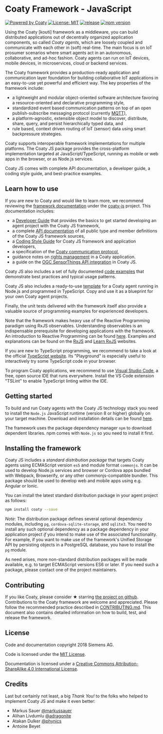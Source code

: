 # Coaty Framework - JavaScript

[![Powered by Coaty](https://img.shields.io/badge/Powered%20by-Coaty-FF8C00.svg)](https://coaty.io)
[![License: MIT](https://img.shields.io/badge/License-MIT-blue.svg)](https://opensource.org/licenses/MIT)
[![release](https://img.shields.io/badge/release-Conventional%20Commits-yellow.svg)](https://conventionalcommits.org/)
[![npm version](https://badge.fury.io/js/coaty.svg)](https://www.npmjs.com/package/coaty)

Using the Coaty [koʊti] framework as a middleware, you can build distributed
applications out of decentrally organized application components, so called
*Coaty agents*, which are loosely coupled and communicate with each other in
(soft) real-time. The main focus is on IoT prosumer scenarios where smart agents
act in an autonomous, collaborative, and ad-hoc fashion. Coaty agents can run on
IoT devices, mobile devices, in microservices, cloud or backend services.

The Coaty framework provides a production-ready application and communication layer
foundation for building collaborative IoT applications in an easy-to-use yet powerful and
efficient way. The key properties of the framework include:

* a lightweight and modular object-oriented software architecture favoring a
  resource-oriented and declarative programming style,
* standardized event based communication patterns on top of an open publish-subscribe
  messaging protocol (currently [MQTT](https://mqtt.org)),
* a platform-agnostic, extensible object model to discover, distribute, share,
  query, and persist hierarchically typed data, and
* rule based, context driven routing of IoT (sensor) data using smart backpressure
  strategies.

Coaty supports interoperable framework implementations for multiple platforms.
The Coaty JS package provides the cross-platform implementation targeted at
JavaScript/TypeScript, running as mobile or web apps in the browser, or as Node.js
services.

Coaty JS comes with complete API documentation, a developer guide, a coding
style guide, and best-practice examples.

## Learn how to use

If you are new to Coaty and would like to learn more, we
recommend reviewing the [framework documentation](https://coatyio.github.io/coaty-js/)
under the [coaty-js](https://github.com/coatyio/coaty-js) project.
This documentation includes:

* a [Developer Guide](https://coatyio.github.io/coaty-js/man/developer-guide/)
  that provides the basics to get started developing an agent project with the Coaty JS framework,
* a complete [API documentation](https://coatyio.github.io/coaty-js/tsdoc/index.html)
  of all public type and member definitions of the Coaty JS framework sources,
* a [Coding Style Guide](https://coatyio.github.io/coaty-js/man/coding-style-guide/)
  for Coaty JS framework and application developers,
* a specification of the [Coaty communication protocol](https://coatyio.github.io/coaty-js/man/communication-protocol/),
* guidance notes on [rights management](https://coatyio.github.io/coaty-js/man/rights-management/)
  in a Coaty application.
* a guide on the [OGC SensorThings API integration](https://coatyio.github.io/coaty-js/man/sensor-things-guide/) in Coaty JS.

Coaty JS also includes a set of fully documented [code
examples](https://github.com/coatyio/coaty-examples) that demonstrate best
practices and typical usage patterns.

Coaty JS also includes a ready-to-use
[template](https://github.com/coatyio/coaty-examples/tree/master/template/js)
for a Coaty agent running in Node.js and programmed in TypeScript. Copy and use
it as a blueprint for your own Coaty agent projects.

Finally, the unit tests delivered with the framework itself also provide a valuable
source of programming examples for experienced developers.

Note that the framework makes heavy use of the Reactive Programming paradigm
using RxJS observables. Understanding observables is an indispensable
prerequisite for developing applications with the framework. An introduction to
Reactive Programming can be found [here](http://reactivex.io/). Examples and
explanations can be found on the [RxJS](https://rxjs.dev/) and
[Learn RxJS](https://www.learnrxjs.io/) websites.

If you are new to TypeScript programming, we recommend to take a look at the official
[TypeScript website](http://www.typescriptlang.org/). Its "Playground" is especially useful
to interactively try some TypeScript code in your browser.

To program Coaty applications, we recommend to use [Visual Studio Code](https://code.visualstudio.com/),
a free, open source IDE that runs everywhere. Install the VS Code extension "TSLint" to
enable TypeScript linting within the IDE.

## Getting started

To build and run Coaty agents with the Coaty JS technology stack
you need to install the `Node.js` JavaScript runtime (version 8 or higher) globally on
your target machine. Download and installation details can be found [here](http://nodejs.org/).

The framework uses the package dependency manager `npm` to download dependent libraries.
npm comes with `Node.js` so you need to install it first.

## Installing the framework

Coaty JS includes a *standard distribution package*
that targets Coaty agents using ECMAScript version `es5` and
module format `commonjs`. It can be used to develop Node.js services
and browser or Cordova apps bundled with Webpack, Browserify, or any
other commonjs-compatible bundler. This package should be used to
develop web and mobile apps using e.g. Angular or Ionic.

You can install the latest standard distribution package in your
agent project as follows:

```sh
npm install coaty --save
```

*Note*: The distribution package defines several optional dependency modules, including
`pg`, `cordova-sqlite-storage`, and `sqlite3`. You need to install any such
optional dependency as a package dependency in your application project *if* you intend to make
use of the associated functionality. For example, if you want to make use of the framework's
Unified Storage API by persisting objects in a PostgreSQL database, you have to install
the `pg` module.

As need arises, more non-standard distribution packages will be made available,
e.g. to target ECMAScript versions ES6 or later. If you need such a package,
please contact one of the project maintainers.

## Contributing

If you like Coaty, please consider &#x2605; starring
[the project on github](https://github.com/coatyio/coaty-js). Contributions to the
Coaty framework are welcome and appreciated. Please follow the recommended practice
described in [CONTRIBUTING.md](https://github.com/coatyio/coaty-js/blob/master/CONTRIBUTING.md).
This document also contains detailed information on how to build, test, and release the
framework.

## License

Code and documentation copyright 2018 Siemens AG.

Code is licensed under the [MIT License](https://opensource.org/licenses/MIT).

Documentation is licensed under a
[Creative Commons Attribution-ShareAlike 4.0 International License](http://creativecommons.org/licenses/by-sa/4.0/).

## Credits

Last but certainly not least, a big *Thank You!* to the folks who helped to
implement Coaty JS and make it even better:

* Markus Sauer [@markussauer](https://github.com/markussauer)
* Alihan Livdumlu [@adragonite](https://github.com/adragonite)
* Atakan Dulker [@phynics](https://github.com/phynics)
* Antoine Beyet
